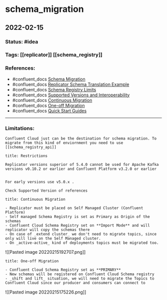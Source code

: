 # schema_migration
## 2022-02-15

### Status: #idea
### Tags: [[replicator]] [[schema_registry]]
### References:
- #confluent_docs [Schema Migration]( https://docs.confluent.io/platform/current/schema-registry/installation/migrate.html#schemaregistry-migrate)
- #confluent_docs [Replicator Schema Translation Example](https://docs.confluent.io/platform/current/tutorials/examples/replicator-schema-translation/docs/index.html#quickstart-demos-replicator-schema-translation)
- #confluent_docs [Schema Registry Limits](https://docs.confluent.io/cloud/current/sr/schemas-manage.html#supported-features-and-limits-for-sr-ccloud)
- #confluent_docs [Supported Versions and Interoperability](https://docs.confluent.io/platform/current/installation/versions-interoperability.html#interoperability-versions)
- #confluent_docs [Continuous Migration](https://docs.confluent.io/platform/current/schema-registry/installation/migrate.html#continuous-migration)
- #confluent_docs [One-off Migration ]([https://docs.confluent.io/platform/current/schema-registry/installation/migrate.html#one-time-migration](https://docs.confluent.io/platform/current/schema-registry/installation/migrate.html#one-time-migration))
- #confluent_docs [Quick Start Guides]([https://docs.confluent.io/platform/current/schema-registry/installation/migrate.html#quick-start](https://docs.confluent.io/platform/current/schema-registry/installation/migrate.html#quick-start))

---
### Limitations:

```ad-warning
Confluent Cloud just can be the destination for schema migration. To migrate from this kind of enviornment you need to use [[schema_registry_api]]
```

```ad-warning
title: Restrictions

Replicator versions superior of 5.4.0 cannot be used for Apache Kafka versions v0.10.2 or earlier and Confluent Platform v3.2.0 or earlier

```

```ad-tip

For early versions use v5.0.x . 

Check Supported Version of references

```

```ad-summary
title: Continuous Migration

- Replicator must be placed on Self Managed Cluster (Confluent Platform)
- Self managed Schema Registry is set as Primary as Origin of the schemas
- Confluent Cloud Schema Registry set on **Import Mode** and will replicator will copy the schemas there
- On case of _extend cluster_ we don't need to migrate topics, since only will live on the Self Managed cluster.
- On _active-active_ kind of deployments topics must be migrated too.

```
![[Pasted image 20220215192707.png]]

```ad-summary
title: One-off Migration

- Confluent Cloud Schema Registry set as **PRIMARY**
- New schemas will be registered on Confluent Cloud Schema registry
- _shift and lift_ situation, we will need to migrate the Topics to Confluent Cloud since our producer and consumers can connect to

```
![[Pasted image 20220215175226.png]]